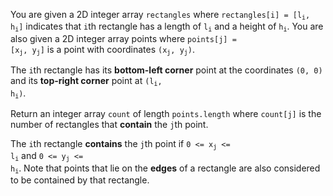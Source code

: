 You are given a 2D integer array `rectangles` where <code>rectangles[i] = [l<sub>i</sub>, h<sub>i</sub>]</code> indicates that `i`th rectangle has a length of <code>l<sub>i</sub></code> and a height of <code>h<sub>i</sub></code>. You are also given a 2D integer array points where <code>points[j] = [x<sub>j</sub>, y<sub>j</sub>]</code> is a point with coordinates <code>(x<sub>j</sub>, y<sub>j</sub>)</code>.

The `i`th rectangle has its **bottom-left corner** point at the coordinates `(0, 0)` and its **top-right corner** point at <code>(l<sub>i</sub>, h<sub>i</sub>)</code>.

Return an integer array `count` of length `points.length` where `count[j]` is the number of rectangles that **contain** the `j`th point.

The `i`th rectangle **contains** the `j`th point if <code>0 <= x<sub>j</sub> <= l<sub>i</sub></code> and <code>0 <= y<sub>j</sub> <= h<sub>i</sub></code>. Note that points that lie on the **edges** of a rectangle are also considered to be contained by that rectangle.